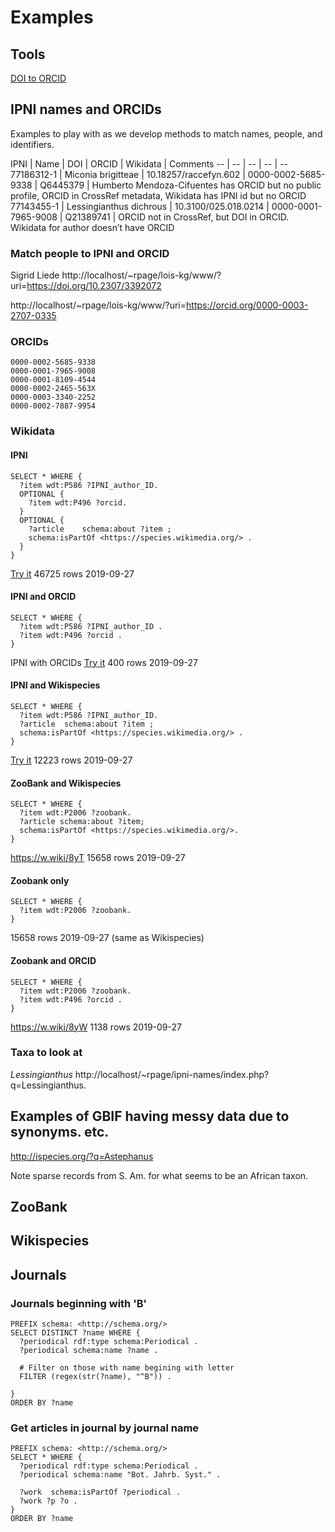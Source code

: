 # Examples

## Tools

[DOI to ORCID](https://enchanting-bongo.glitch.me)

## IPNI names and ORCIDs

Examples to play with as we develop methods to match names, people, and identifiers.

IPNI | Name | DOI | ORCID | Wikidata | Comments
-- | -- | -- | -- |  --
77186312-1 | Miconia brigitteae | 10.18257/raccefyn.602 | 0000-0002-5685-9338 | Q6445379 | Humberto Mendoza-Cifuentes has ORCID but no public profile, ORCID in CrossRef metadata, Wikidata has IPNI id but no ORCID
77143455-1 | 	Lessingianthus dichrous | 10.3100/025.018.0214 | 0000-0001-7965-9008 | Q21389741 | ORCID not in CrossRef, but DOI in ORCID. Wikidata for author doesn’t have ORCID

### Match people to IPNI and ORCID

Sigrid Liede http://localhost/~rpage/lois-kg/www/?uri=https://doi.org/10.2307/3392072

http://localhost/~rpage/lois-kg/www/?uri=https://orcid.org/0000-0003-2707-0335


### ORCIDs

```
0000-0002-5685-9338
0000-0001-7965-9008
0000-0001-8109-4544
0000-0002-2465-563X
0000-0003-3340-2252
0000-0002-7887-9954
```

### Wikidata

#### IPNI

```
SELECT * WHERE {
  ?item wdt:P586 ?IPNI_author_ID.
  OPTIONAL { 
    ?item wdt:P496 ?orcid.
  }
  OPTIONAL { 
    ?article 	schema:about ?item ;
    schema:isPartOf <https://species.wikimedia.org/> .
  }
}
```

[Try it](https://w.wiki/8yL) 46725 rows 2019-09-27

#### IPNI and ORCID

```
SELECT * WHERE {
  ?item wdt:P586 ?IPNI_author_ID .
  ?item wdt:P496 ?orcid .
}
```

IPNI with ORCIDs [Try it](https://w.wiki/8yN) 400 rows 2019-09-27

#### IPNI and Wikispecies

```
SELECT * WHERE {
  ?item wdt:P586 ?IPNI_author_ID.
  ?article 	schema:about ?item ;
  schema:isPartOf <https://species.wikimedia.org/> .
}
```

[Try it](https://w.wiki/8yQ) 12223 rows 2019-09-27


#### ZooBank and Wikispecies

```
SELECT * WHERE {
  ?item wdt:P2006 ?zoobank.
  ?article schema:about ?item;
  schema:isPartOf <https://species.wikimedia.org/>.
}
```

https://w.wiki/8yT 15658 rows 2019-09-27

#### Zoobank only

```
SELECT * WHERE {
  ?item wdt:P2006 ?zoobank.
}
```
15658 rows 2019-09-27 (same as Wikispecies)

#### Zoobank and ORCID

```
SELECT * WHERE {
  ?item wdt:P2006 ?zoobank.
  ?item wdt:P496 ?orcid .
}
```

https://w.wiki/8yW 1138 rows 2019-09-27



### Taxa to look at 

_Lessingianthus_ http://localhost/~rpage/ipni-names/index.php?q=Lessingianthus. 

## Examples of GBIF having messy data due to synonyms. etc.

http://ispecies.org/?q=Astephanus

Note sparse records from S. Am. for what seems to be an African taxon.

## ZooBank


## Wikispecies


## Journals

### Journals beginning with 'B'


```
PREFIX schema: <http://schema.org/>
SELECT DISTINCT ?name WHERE { 
  ?periodical rdf:type schema:Periodical .
  ?periodical schema:name ?name .
  
  # Filter on those with name begining with letter
  FILTER (regex(str(?name), "^B")) .
  
}
ORDER BY ?name
```

### Get articles in journal by journal name

```
PREFIX schema: <http://schema.org/>
SELECT * WHERE { 
  ?periodical rdf:type schema:Periodical .
  ?periodical schema:name "Bot. Jahrb. Syst." .

  ?work  schema:isPartOf ?periodical .  
  ?work ?p ?o .
}
ORDER BY ?name
```



